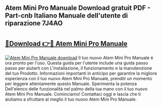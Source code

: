 ## Atem Mini Pro Manuale Download gratuit PDF - Part-cnb Italiano Manuale dell'utente di riparazione 7J4AO

# <h2><a href="http://dfbb6z.blite.top/?on=Atem+Mini+Pro+Manuale">🔗Download 👉🔴 Atem Mini Pro Manuale</a></h2>

[![Atem Mini Pro Manuale download](https://i.imgur.com/lujVjoI.png)](http://dfbb6z.blite.top/?on=Atem+Mini+Pro+Manuale)
Il tuo nuovo Atem Mini Pro Manuale è ora pronto per l'uso. Questa guida per l'utente include una guida passo passo per aiutarti con L'installazione, il funzionamento e la manutenzione del tuo Prodotto. Informazioni importanti in anticipo per garantire la migliore esperienza con il tuo nuovo Atem Mini Pro Manuale, prenditi un momento per leggere attentamente questo Manuale. Sperimenta la potenza Dell'elenco delle funzionalità nel palmo della tua mano con il tuo nuovo Atem Mini Pro Manuale. Cominciamo! Contattaci oggi e lascia che ti aiutiamo a sfruttare al meglio il tuo nuovo Atem Mini Pro Manuale.
